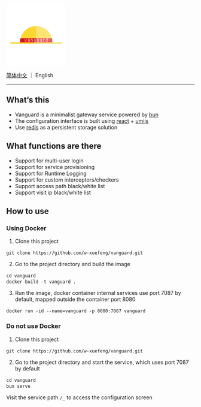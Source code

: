 <img src="packages/frontend/src/assets/logo.png" width="160px" />

[简体中文](README_zh-CN.md) ｜ English

---

## What‘s this

- Vanguard is a minimalist gateway service powered by [bun](https://bun.sh)
- The configuration interface is built using [react](https://react.dev/) + [umijs](https://umijs.org/)
- Use [redis](https://redis.io/) as a persistent storage solution

## What functions are there

- Support for multi-user login
- Support for service provisioning
- Support for Runtime Logging
- Support for custom interceptors/checkers
- Support access path black/white list
- Support visit ip black/white list

## How to use

### Using Docker

1. Clone this project

```shell
git clone https://github.com/w-xuefeng/vanguard.git
```

2. Go to the project directory and build the image

```shell
cd vanguard
docker build -t vanguard .
```

3. Run the image, docker container internal services use port 7087 by default, mapped outside the container port 8080

```shell
docker run -id --name=vanguard -p 8080:7087 vanguard
```

### Do not use Docker

1. Clone this project

```shell
git clone https://github.com/w-xuefeng/vanguard.git
```

2. Go to the project directory and start the service, which uses port 7087 by default

```shell
cd vanguard
bun serve
```

Visit the service path `/_` to access the configuration screen
